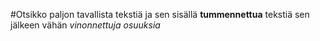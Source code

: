 #Otsikko
paljon tavallista tekstiä ja sen sisällä **tummennettua** tekstiä
sen jälkeen vähän *vinonnettuja osuuksia*
